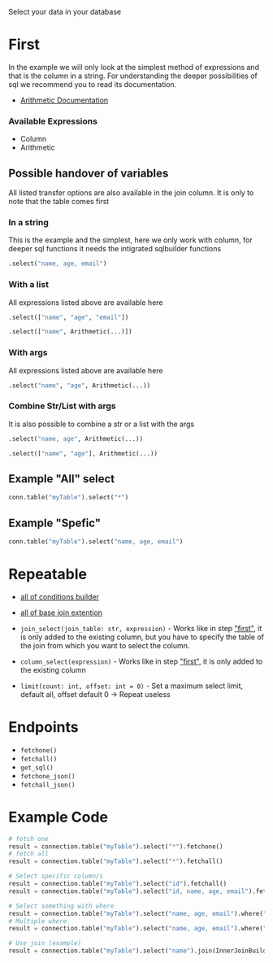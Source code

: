 Select your data in your database

# First

In the example we will only look at the simplest method of 
expressions and that is the column in a string. 
For understanding the deeper possibilities of sql we 
recommend you to read its documentation.

- [Arithmetic Documentation](https://mariadb.com/kb/en/arithmetic-operators/)

### Available Expressions
- Column
- Arithmetic


## Possible handover of variables
All listed transfer options are also available in the join column. 
It is only to note that the table comes first

### In a string
This is the example and the simplest, here we only work with column, 
for deeper sql functions it needs the intigrated sqlbuilder functions

````python
.select("name, age, email")
````

### With a list
All expressions listed above are available here

````python
.select(["name", "age", "email"])
````
````python
.select(["name", Arithmetic(...)])
````

### With args
All expressions listed above are available here
````python
.select("name", "age", Arithmetic(...))
````

### Combine Str/List with args
It is also possible to combine a str or a list with the args
````python
.select("name, age", Arithmetic(...))
````
````python
.select(["name", "age"], Arithmetic(...))
````


## Example "All" select
```python
conn.table("myTable").select("*")
```
## Example "Spefic"
```python
conn.table("myTable").select("name, age, email")
```

# Repeatable

- [all of conditions builder](https://github.com/princessmiku/MariaDB-SQLBuilder/wiki/Builder---Conditions)
- [all of base join extention](https://github.com/princessmiku/MariaDB-SQLBuilder/wiki/Builder---Base-Join-Extention)

- `join_select(join_table: str, expression)` - Works like in step ["first"](https://github.com/princessmiku/MariaDB-SQLBuilder/wiki/Builder---Select#first), it is only added to the existing column, but you have to specify the table of the join from which you want to select the column.
- `column_select(expression)` - Works like in step ["first"](https://github.com/princessmiku/MariaDB-SQLBuilder/wiki/Builder---Select#first), it is only added to the existing column
- ``limit(count: int, offset: int = 0)`` - Set a maximum select limit, default all, offset default 0 -> Repeat useless

# Endpoints

- `fetchone()`
- `fetchall()`
- `get_sql()`
- `fetchone_json()`
- `fetchall_json()`

# Example Code
```python
# fetch one
result = connection.table("myTable").select("*").fetchone()
# fetch all
result = connection.table("myTable").select("*").fetchall()

# Select specific column/s
result = connection.table("myTable").select("id").fetchall()
result = connection.table("myTable").select("id, name, age, email").fetchall()

# Select something with where
result = connection.table("myTable").select("name, age, email").where("age", 25).fetchall()
# Multiple where
result = connection.table("myTable").select("name, age, email").where("age", 25).where("name", "Helgo").fetchall()

# Use join (example)
result = connection.table("myTable").select("name").join(InnerJoinBuilder("otherTable").condition("id", "otherId")).join_select("otherTable", "note").fetchall()
```
